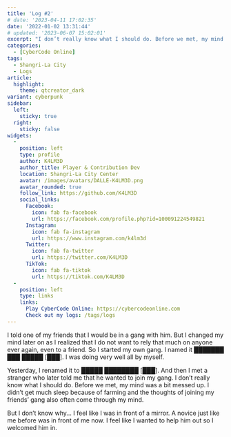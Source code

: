 ```yaml
---
title: 'Log #2'
# date: '2023-04-11 17:02:35'
date: '2022-01-02 13:31:44'
# updated: '2023-06-07 15:02:01'
excerpt: "I don’t really know what I should do. Before we met, my mind was a bit messed up."
categories:
  - [CyberCode Online]
tags:
  - Shangri-La City
  - Logs
article:
  highlight:
    theme: qtcreator_dark
variant: cyberpunk
sidebar:
  left:
    sticky: true
  right:
    sticky: false
widgets:
  -
    position: left
    type: profile
    author: K4LM3D
    author_title: Player & Contribution Dev
    location: Shangri-La City Center
    avatar: /images/avatars/DALLE-K4LM3D.png
    avatar_rounded: true
    follow_link: https://github.com/K4LM3D
    social_links:
      Facebook:
        icon: fab fa-facebook
        url: https://facebook.com/profile.php?id=100091224549821
      Instagram:
        icon: fab fa-instagram
        url: https://www.instagram.com/k4lm3d
      Twitter:
        icon: fab fa-twitter
        url: https://twitter.com/K4LM3D
      TikTok:
        icon: fab fa-tiktok
        url: https://tiktok.com/K4LM3D
  -
    position: left
    type: links
    links:
      Play CyberCode Online: https://cybercodeonline.com
      Check out my logs: /tags/logs
---
```


I told one of my friends that I would be in a gang with him. But I changed my mind later on as I realized that I do not want to rely that much on anyone ever again, even to a friend. So I started my own gang. I named it ███████ ███ █████ [███]. I was doing very well all by myself.

Yesterday, I renamed it to █████ ████████ [███]. And then I met a stranger who later told me that he wanted to join my gang. I don’t really know what I should do. Before we met, my mind was a bit messed up. I didn’t get much sleep because of farming and the thoughts of joining my friends’ gang also often come through my mind.

But I don’t know why... I feel like I was in front of a mirror. A novice just like me before was in front of me now. I feel like I wanted to help him out so I welcomed him in.